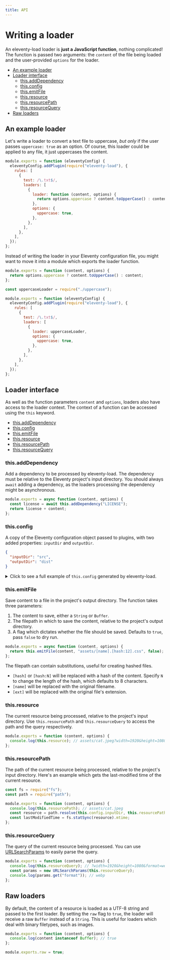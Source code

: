 ```yaml
---
title: API
---
```


# Writing a loader

An eleventy-load loader is **just a JavaScript function**, nothing complicated! The function is passed two arguments: the `content` of the file being loaded and the user-provided `options` for the loader.

- [An example loader](#An-example-loader)
- [Loader interface](#Loader-interface)
  - [this.addDependency](#this.addDependency)
  - [this.config](#this.config)
  - [this.emitFile](#this.emitFile)
  - [this.resource](#this.resource)
  - [this.resourcePath](#this.resourcePath)
  - [this.resourceQuery](#this.resourceQuery)
- [Raw loaders](#Raw-loaders)

## An example loader

Let's write a loader to convert a text file to uppercase, _but only_ if the user passes `uppercase: true` as an option. Of course, this loader could be applied to any file, it just uppercases the content.

```js {data-file=".eleventy.js"}
module.exports = function (eleventyConfig) {
  eleventyConfig.addPlugin(require("eleventy-load"), {
    rules: [
      {
        test: /\.txt$/,
        loaders: [
          {
            loader: function (content, options) {
              return options.uppercase ? content.toUpperCase() : content;
            },
            options: {
              uppercase: true,
            },
          },
        ],
      },
    ],
  });
};
```

Instead of writing the loader in your Eleventy configuration file, you might want to move it into a module which exports the loader function.

```js {data-file="uppercase.js"}
module.exports = function (content, options) {
  return options.uppercase ? content.toUpperCase() : content;
};
```

```js {data-file=".eleventy.js"}
const uppercaseLoader = require("./uppercase");

module.exports = function (eleventyConfig) {
  eleventyConfig.addPlugin(require("eleventy-load"), {
    rules: [
      {
        test: /\.txt$/,
        loaders: [
          {
            loader: uppercaseLoader,
            options: {
              uppercase: true,
            },
          },
        ],
      },
    ],
  });
};
```

## Loader interface

As well as the function parameters `content` and `options`, loaders also have access to the loader context. The context of a function can be accessed using the `this` keyword.

- [this.addDependency](#this.addDependency)
- [this.config](#this.config)
- [this.emitFile](#this.emitFile)
- [this.resource](#this.resource)
- [this.resourcePath](#this.resourcePath)
- [this.resourceQuery](#this.resourceQuery)

### this.addDependency

Add a dependency to be processed by eleventy-load. The dependency must be relative to the Eleventy project's input directory. You should always `await` adding a dependency, as the loaders processing the dependency might be asynchronous.

```js
module.exports = async function (content, options) {
  const license = await this.addDependency("LICENSE");
  return license + content;
};
```

### this.config

A copy of the Eleventy configuration object passed to plugins, with two added properties: `inputDir` and `outputDir`.

```json
{
  "inputDir": "src",
  "outputDir": "dist"
}
```

<details>
<summary>Click to see a full example of <code>this.config</code> generated by eleventy-load.</summary>
<div data-config></div>
</details>

### this.emitFile

Save content to a file in the project's output directory. The function takes three parameters:

1. The content to save, either a `String` or `Buffer`.
2. The filepath in which to save the content, relative to the project's output directory.
3. A flag which dictates whether the file should be saved. Defaults to `true`, pass `false` to dry run.

```js
module.exports = async function (content, options) {
  return this.emitFile(content, "assets/[name].[hash:12].css", false);
};
```

The filepath can contain substitutions, useful for creating hashed files.

- `[hash]` or `[hash:N]` will be replaced with a hash of the content. Specify `N` to change the length of the hash, which defaults to 8 characters.
- `[name]` will be replaced with the original filename.
- `[ext]` will be replaced with the original file's extension.

### this.resource

The current resource being processed, relative to the project's input directory. Use `this.resourcePath` and `this.resourceQuery` to access the path and the query respectively.

```js
module.exports = function (content, options) {
  console.log(this.resource); // assets/cat.jpeg?width=1920&height=1080&format=webp
};
```

### this.resourcePath

The path of the current resource being processed, relative to the project's input directory. Here's an example which gets the last-modified time of the current resource.

```js
const fs = require("fs");
const path = require("path");

module.exports = function (content, options) {
  console.log(this.resourcePath); // assets/cat.jpeg
  const resource = path.resolve(this.config.inputDir, this.resourcePath);
  const lastModifiedTime = fs.statSync(resource).mtime;
};
```

### this.resourceQuery

The query of the current resource being processed. You can use [URLSearchParams](https://nodejs.org/api/url.html#url_class_urlsearchparams) to easily parse the query.

```js
module.exports = function (content, options) {
  console.log(this.resourceQuery); // ?width=1920&height=1080&format=webp
  const params = new URLSearchParams(this.resourceQuery);
  console.log(params.get("format")); // webp
};
```

## Raw loaders

By default, the content of a resource is loaded as a UTF-8 string and passed to the first loader. By setting the `raw` flag to `true`, the loader will receive a raw `Buffer` instead of a `String`. This is useful for loaders which deal with binary filetypes, such as images.

```js
module.exports = function (content, options) {
  console.log(content instanceof Buffer); // true
};

module.exports.raw = true;
```
